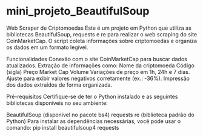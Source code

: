 # mini_projeto_BeautifulSoup

Web Scraper de Criptomoedas
Este é um projeto em Python que utiliza as bibliotecas BeautifulSoup, requests e re para realizar o web scraping do site CoinMarketCap. O script coleta informações sobre criptomoedas e organiza os dados em um formato legível.

Funcionalidades
Conexão com o site CoinMarketCap para buscar dados atualizados.
Extração de informações como:
Nome da criptomoeda
Código (sigla)
Preço
Market Cap
Volume
Variações de preço em 1h, 24h e 7 dias.
Ajuste para exibir valores negativos corretamente (ex.: -36%).
Impressão dos dados extraídos de forma organizada.


Pré-requisitos
Certifique-se de ter o Python instalado e as seguintes bibliotecas disponíveis no seu ambiente:

BeautifulSoup (disponível no pacote bs4)
requests
re (biblioteca padrão do Python)
Para instalar as dependências necessárias, você pode usar o comando:
    pip install beautifulsoup4 requests
